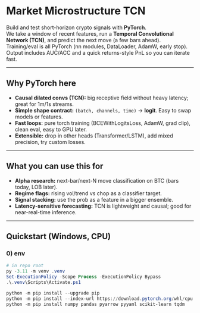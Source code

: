 # Market Microstructure TCN

Build and test short-horizon crypto signals with **PyTorch**.  
We take a window of recent features, run a **Temporal Convolutional Network (TCN)**, and predict the next move (a few bars ahead). Training/eval is all PyTorch (nn modules, DataLoader, AdamW, early stop). Output includes AUC/ACC and a quick returns-style PnL so you can iterate fast.

---

## Why PyTorch here

- **Causal dilated convs (TCN):** big receptive field without heavy latency; great for 1m/1s streams.
- **Simple shape contract:** `(batch, channels, time)` → **logit**. Easy to swap models or features.
- **Fast loops:** pure torch training (BCEWithLogitsLoss, AdamW, grad clip), clean eval, easy to GPU later.
- **Extensible:** drop in other heads (Transformer/LSTM), add mixed precision, try custom losses.

---

## What you can use this for

- **Alpha research:** next-bar/next-N move classification on BTC (bars today, LOB later).
- **Regime flags:** rising vol/trend vs chop as a classifier target.
- **Signal stacking:** use the prob as a feature in a bigger ensemble.
- **Latency-sensitive forecasting:** TCN is lightweight and causal; good for near-real-time inference.

---

## Quickstart (Windows, CPU)

### 0) env

```powershell
# in repo root
py -3.11 -m venv .venv
Set-ExecutionPolicy -Scope Process -ExecutionPolicy Bypass
.\.venv\Scripts\Activate.ps1

python -m pip install --upgrade pip
python -m pip install --index-url https://download.pytorch.org/whl/cpu torch
python -m pip install numpy pandas pyarrow pyyaml scikit-learn tqdm
```
